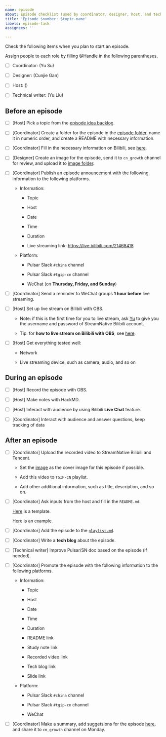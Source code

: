 ```yaml
---
name: episode
about: Episode checklist (used by coordinator, designer, host, and technical writer)
title: 'Episode $number: $topic-name'
labels: episode-task
assignees: ''

---
```


Check the following items when you plan to start an episode.

Assign people to each role by filling @Handle in the following parentheses.

- [ ] Coordinator: (Yu Su)  

- [ ] Designer: (Cunjie Gan)

- [ ] Host: ()

- [ ] Technical writer: (Yu Liu)

## Before an episode
 
- [ ] [Host] Pick a topic from the [episode idea backlog](https://github.com/streamnative/tgip-cn/issues?q=is%3Aopen+is%3Aissue+label%3Aepisode-idea).

- [ ] [Coordinator] Create a folder for the episode in the [episode folder](https://github.com/streamnative/tgip-cn/tree/master/episodes), name it in numeric order, and create a README with necessary information.

- [ ] [Coordinator] Fill in the necessary information on Bilibili, see [here](https://github.com/streamnative/tgip-cn/blob/master/image/fill-in-info.png).

- [ ] [Designer] Create an image for the episode, send it to `cn_growth` channel for review, and upload it to [image folder](https://github.com/streamnative/tgip-cn/tree/master/image).

- [ ] [Coordinator] Publish an episode announcement with the following information to the following platforms.

  - Information:

    - Topic

    - Host
  
    - Date

    - Time
  
    - Duration
    
    - Live streaming link: https://live.bilibili.com/21468418 
  
  - Platform:

    - Pulsar Slack `#china` channel
  
    - Pulsar Slack `#tgip-cn` channel
  
    - WeChat (on **Thursday, Friday, and Sunday**)

- [ ] [Coordinator] Send a reminder to WeChat groups **1 hour before** live streaming.

- [ ] [Host] Set up live stream on Bilibili with OBS. 
  
    - Note: if this is the first time for you to live stream, ask [Yu](mailto:yu@streamnative.io) to give you the username and password of StreamNative Bilibili account.
  
    - Tip: for **how to live stream on Bilibili with OBS**, see [here](https://docs.google.com/document/d/18D2Cm1eJa1EH84FTOrQoi94_57lcLLczBTq96ANlbSQ/edit).
  
- [ ] [Host] Get everything tested well:
    
    - Network
    
    - Live streaming device, such as camera, audio, and so on

## During an episode

- [ ] [Host] Record the episode with OBS.
  
- [ ] [Host] Make notes with HackMD.

- [ ] [Host] Interact with audience by using Bilibili **Live Chat** feature. 

- [ ] [Coordinator] Interact with audience and answer questions, keep tracking of data

## After an episode

- [ ] [Coordinator] Upload the recorded video to StreamNative Bilibili and Tencent.
  
  - Set the [image](https://github.com/streamnative/tgip-cn/tree/master/image) as the cover image for this episode if possible.
  
  - Add this video to `TGIP-CN` playlist.
  
  - Add other additional information, such as title, description, and so on.

- [ ] [Coordinator] Ask inputs from the host and fill in the `README.md`.
  
    [Here](https://github.com/streamnative/tgip-cn/blob/master/episodes/episode_template.md) is a template.

    [Here](https://github.com/streamnative/tgip-cn/blob/master/episodes/002/README.md) is an example.

- [ ] [Coordinator] Add the episode to the [`playlist.md`](https://github.com/streamnative/tgip-cn/blob/master/playlist.md).

- [ ] [Coordinator] Write a **tech blog** about the episode.

- [ ] [Technical writer] Improve Pulsar/SN doc based on the episode (if needed).

- [ ] [Coordinator] Promote the episode with the following information to the following platforms.

  - Information:

    - Topic

    - Host
  
    - Date

    - Time
  
    - Duration
    
    - README link
    
    - Study note link

    - Recorded video link

    - Tech blog link

    - Slide link
  
  - Platform:

    - Pulsar Slack `#china` channel

    - Pulsar Slack `#tgip-cn` channel

    - WeChat

- [ ] [Coordinator] Make a summary, add suggetsions for the episode [here](https://docs.google.com/document/d/1QyHOY5r4uV-uhntVYkp8SM8XfnASmtqG9VahaueSBYY/edit#), and share it to `cn_growth` channel on Monday.
